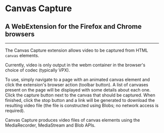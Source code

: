 # Canvas Capture

## A WebExtension for the Firefox and Chrome browsers

---

The Canvas Capture extension allows video to be captured from HTML `canvas`
elements.

Currently, video is only output in the webm container in the browser's choice
of codec (typically VPX).

To use, simply navigate to a page with an animated canvas element and click
the extension's browser action (toolbar button). A list of canvases present
on the page will be displayed with some details about each one. Click the
capture button next to the canvas that should be captured. When finished,
click the stop button and a link will be generated to download the
resulting video file (the file is constructed using Blobs; no network
access is required).

Canvas Capture produces video files of canvas elements using the
MediaRecorder, MediaStream and Blob APIs.

